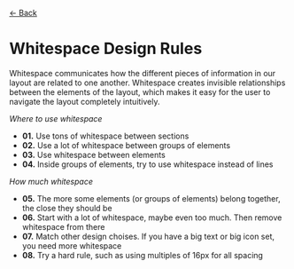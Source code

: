 [&larr; Back](./README.md)

# Whitespace Design Rules

Whitespace communicates how the different pieces of information in our layout are related to one another. Whitespace creates invisible relationships between the elements of the layout, which makes it easy for the user to navigate the layout completely intuitively.

_Where to use whitespace_

- **01.** Use tons of whitespace between sections
- **02.** Use a lot of whitespace between groups of elements
- **03.** Use whitespace between elements
- **04.** Inside groups of elements, try to use whitespace instead of lines

_How much whitespace_

- **05.** The more some elements (or groups of elements) belong together, the close they should be
- **06.** Start with a lot of whitespace, maybe even too much. Then remove whitespace from there
- **07.** Match other design choises. If you have a big text or big icon set, you need more whitespace
- **08.** Try a hard rule, such as using multiples of 16px for all spacing

<br>
